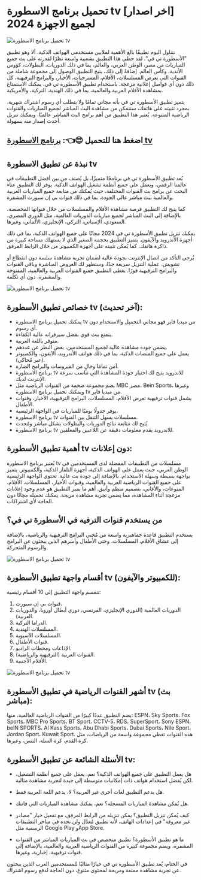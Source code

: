 # تحميل برنامج الاسطورة tv [اخر اصدار] لجميع الاجهزة 2024

![تحميل برنامج الاسطورة tv](https://ostora-tv.org/wp-content/uploads/2023/10/%D8%A7%D9%84%D8%A7%D8%B3%D8%B7%D9%88%D8%B1%D9%87-%D9%84%D9%84%D9%85%D8%B3%D9%84%D8%B3%D9%84%D8%A7%D8%AA.webp)


نتناول اليوم تطبيقًا بالغ الأهمية لملايين مستخدمي الهواتف الذكية، ألا وهو تطبيق "الأسطورة تي في". لقد حظي هذا التطبيق بشعبية واسعة نظرًا لقدرته على بث جميع المباريات من مصر، الوطن العربي، والعالم، بما في ذلك الدوريات، البطولات، كؤوس الأندية، وكأس العالم. إضافةً إلى ذلك، يتيح التطبيق الوصول إلى مجموعة شاملة من القنوات التي تعرض المسلسلات، الأفلام، المسرحيات، الأخبار، والبرامج الترفيهية، كل ذلك دون أي فواصل إعلانية مزعجة. باستخدام تطبيق الأسطورة تي في، يمكنك الاستمتاع بمشاهدة الأفلام العربية والعالمية، بما في ذلك الهندية، التركية، والأمريكية.

يتميز تطبيق الأسطورة تي في بأنه مجاني تمامًا ولا يتطلب أي رسوم اشتراك شهرية. بمجرد تثبيته على هاتفك، ستتمكن من مشاهدة البث المباشر لجميع المباريات والقنوات الرياضية المتنوعة. يُعتبر هذا التطبيق من أهم برامج البث المباشر عالميًا، ويمكنك تنزيل أحدث إصدار منه بسهولة.

## اضغط هنا للتحميل 😍👈: [برنامج الاسطورة tv](https://knooz.xyz/%d8%aa%d8%ad%d9%85%d9%8a%d9%84-%d8%a8%d8%b1%d9%86%d8%a7%d9%85%d8%ac-%d8%a7%d9%84%d8%a7%d8%b3%d8%b7%d9%88%d8%b1%d8%a9-tv/)

## نبذة عن تطبيق الاسطورة tv

يُعد تطبيق الأسطورة تي في برنامجًا متميزًا، بل يُصنف من بين أفضل التطبيقات في عالمنا الرقمي، ويعمل على جميع أنظمة تشغيل الهواتف الذكية. يوفر لك التطبيق عناء البحث عن برامج بث القنوات المختلفة، حيث يُمكنك من متابعة جميع المباريات العربية والعالمية ببث مباشر عالي الجودة، بما في ذلك قنوات بي إن سبورت المشفرة.

كما يتيح لك التطبيق فرصة مشاهدة الأفلام والمسلسلات من خلال قنواتها المخصصة، بالإضافة إلى البث المباشر لجميع مباريات الدوريات العالمية، مثل الدوري المصري، السعودي، الإسباني، التركي، الإنجليزي، الألماني، وغيرها.

يمكنك تنزيل تطبيق الأسطورة تي في 2024 مجانًا على جميع الهواتف الذكية، بما في ذلك أجهزة الأندرويد والآيفون. يتميز التطبيق بحجمه الصغير الذي لا يستهلك مساحة كبيرة من ذاكرة هاتفك. كما يُمكن تثبيته على أجهزة الكمبيوتر من خلال الرابط المرفق.

يُرجى التأكد من اتصال الإنترنت بجودة عالية لضمان تجربة مشاهدة سلسة دون انقطاع أو تشويش. عملية التنزيل سريعة جدًا، وستظهر لك العروض المباشرة وباقي القنوات والبرامج الترفيهية فورًا. يغطي التطبيق جميع القنوات العربية والعالمية، المفتوحة والمشفرة، دون أي تكلفة.

![تحميل برنامج الاسطورة tv](https://ostora-tv.org/wp-content/uploads/2023/10/%D8%AA%D8%B7%D8%A8%D9%8A%D9%82-%D8%A7%D9%84%D8%A7%D8%B3%D8%B7%D9%88%D8%B1%D8%A9.webp)

## خصائص تطبيق الأسطورة tv (آخر تحديث):

* يمكنك تحميل برنامج الاسطورة tv من ميديا فاير فهو مجاني التحميل والاستخدام دون أي رسوم.
* يتمتع ببث قوي بفضل سيرفراته عالية الكفاءة.
* متوفر باللغة العربية.
* يضمن جودة مشاهدة عالية لجميع المستخدمين، بغض النظر عن عددهم.
* يعمل على جميع المنصات الذكية، بما في ذلك هواتف الأندرويد، الآيفون،  والكمبيوتر (عبر مُحاكي).
* آمن تمامًا وخالٍ من الفيروسات والبرامج الضارة.
* برنامج الاسطورة tv للاندرويد يتيح لك اختيار جودة المشاهدة التي تناسب سرعة الإنترنت لديك.
* يضم مجموعة ضخمة من القنوات الرياضية مثل MBC مصر، Bein Sports، وغيرها ويمكنك تحميل برنامج الاسطورة tv من ميديا فاير.
* يشمل قنوات ترفيهية تعرض الأفلام، المسلسلات، البرامج الترفيهية، الأخبار، وقنوات الأطفال.
* يوفر جدولًا يوميًا للمباريات في الواجهة الرئيسية.
* برنامج الاسطورة tv مسلسلات يسهل التنقل بين القنوات.
* يُتيح لك متابعة نتائج الدوريات والبطولات بشكل مباشر ومُحدث.
* برنامج الاسطورة tv للاندرويد يقدم معلومات دقيقة عن اللاعبين والمعلقين.

## أهمية تطبيق الأسطورة tv دون إعلانات:

يُعتبر برنامج الاسطورة tv مسلسلات من التطبيقات المفضلة لدى المستخدمين في الوطن العربي، حيث يعمل على الهواتف الذكية، أجهزة التلفاز الذكية، والكمبيوتر. يتميز بواجهة بسيطة وسهلة الاستخدام، بالإضافة إلى جودة بث عالية. تحتوي الواجهة الرئيسية على جميع القنوات الرياضية العربية والعالمية، وقنوات الأخبار، المسلسلات، الأفلام، المنوعات، والأغاني، بتصميم منظم وأنيق. أهم ما يميز التطبيق هو عدم وجود إعلانات مزعجة أثناء المشاهدة، مما يضمن تجربة مشاهدة مريحة. يمكنك تحميله مجانًا دون الحاجة لأي اشتراكات.


## من يستخدم قنوات الترفيه في الأسطورة تي في؟


يستخدم التطبيق قاعدة جماهيرية واسعة من مُحبي البرامج الترفيهية والرياضية، بالإضافة إلى عشاق الأفلام، المسلسلات، وحتى الأطفال وأسرهم الذين يبحثون عن البرامج والرسوم المتحركة.

![تحميل برنامج الاسطورة tv](https://ostora-tv.org/wp-content/uploads/2023/10/%D8%A7%D9%84%D8%A7%D8%B3%D8%B7%D9%88%D8%B1%D8%A9tv.webp)

## أقسام واجهة تطبيق الأسطورة tv (للكمبيوتر والآيفون):


تنقسم واجهة التطبيق إلى 10 أقسام رئيسية:


1. قنوات بي إن سبورت.
2. الدوريات العالمية (الدوري الإنجليزي، الفرنسي، دوري أبطال أوروبا، والدوريات العربية).
3. الدراما التركية.
4. المسلسلات الهندية.
5. المسلسلات الآسيوية.
6. قنوات الأطفال.
7. الإذاعات ومحطات الراديو.
8. القنوات العربية (الترفيهية والرياضية).
9. الأفلام الأجنبية.

![تحميل برنامج الاسطورة tv](https://ostora-tv.org/wp-content/uploads/2023/10/%D8%A7%D9%84%D8%A7%D8%B3%D8%B7%D9%88%D8%B1%D8%A9-tv.webp)

## أشهر القنوات الرياضية في تطبيق الأسطورة tv (بث مباشر):

يضم التطبيق عددًا كبيرًا من القنوات الرياضية العالمية، منها: ESPN، Sky Sports، Fox Sports، MBC Pro Sports، BT Sport، CCTV-5، RDS، SuperSport، Sony ESPN، beIN SPORTS، Al Kass Sports، Abu Dhabi Sports، Dubai Sports، Nile Sport، Jordan Sport، Kuwait Sport.  هذه القنوات تغطي مجموعة واسعة من الرياضات، مثل كرة القدم، كرة السلة، التنس، وغيرها.

## الأسئلة الشائعة عن تطبيق الأسطورة tv:

* هل يعمل التطبيق على جميع الهواتف الذكية؟ نعم، يعمل على جميع أنظمة التشغيل، لكن يُفضل استخدام هواتف ذات إمكانيات متوسطة إلى جيدة لتجربة مشاهدة مثالية.

* هل يدعم التطبيق لغات أخرى غير العربية؟ لا، يدعم اللغة العربية فقط.

* هل يُمكن مشاهدة المباريات المسجلة؟ نعم، يمكنك مشاهدة المباريات التي فاتتك.

* كيف يُمكن تنزيل التطبيق؟  يمكن تنزيله من الرابط المرفق، مع تفعيل خيار "مصادر غير معروفة" في إعدادات الهاتف، لأنه تطبيق مُعدّل  ولن تجده في متاجر التطبيقات الرسمية مثل Google Play وApp Store.

* ما هو تطبيق الأسطورة؟ تطبيق متخصص في بث المباريات المباشر من القنوات المشفرة، ويضم مجموعة كبيرة من القنوات الرياضية العربية والعالمية، بالإضافة إلى قنوات ترفيهية، إخبارية، وغيرها.



في الختام، يُعد تطبيق الأسطورة تي في خيارًا مثاليًا للمستخدمين العرب الذين يبحثون عن تجربة مشاهدة ممتعة ومريحة لمحتوى متنوع، دون الحاجة لدفع رسوم اشتراك.













